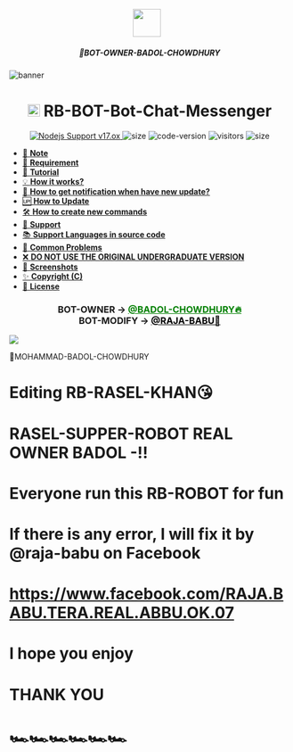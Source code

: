 <p align="center"><a href="https://www.facebook.com/RAJA.BABU.TERA.REAL.ABBU.OK.07" target="_blank" rel="noopener noreferrer">
  <img src="https://i.imgur.com/oapEhQg.gif" width="50" style="margin-right: 10px;"></a>
</p>
<h5 align="center">
🔹BOT-OWNER-BADOL-CHOWDHURY
</h5>
<img src="https://i.imgur.com/1hivRQi.jpeg" alt="banner">
<h1 align="center"><img src="./dashboard/images/logo-non-bg.png" width="22px"> RB-BOT-Bot-Chat-Messenger</h1>

<p align="center">
	<a href="https://nodejs.org/dist/v11.30.0">
		<img src="https://img.shields.io/badge/Nodejs%20Support-17.ox-brightgreen.svg?style=flat-square" alt="Nodejs Support v17.ox">
	</a>
  <img alt="size" src="https://img.shields.io/github/repo-size/ayankhan/AYAN-BOT.svg?style=flat-square&label=size">
  <img alt="code-version" src="https://img.shields.io/badge/dynamic/json?color=brightgreen&label=code%20version&prefix=v&query=%24.version&url=https://github.com/ntkhang03/Goat-Bot-V2/raw/main/package.json&style=flat-square">
  <img alt="visitors" src="https://visitor-badge.laobi.icu/badge?style=flat-square&page_id=ntkhang3.Goat-Bot-V2">
  <img alt="size" src="https://img.shields.io/badge/license-ATF-green?style=flat-square&color=brightgreen">
</p>

- [📝 **Note**](#-note)
- [🚧 **Requirement**](#-requirement)
- [📝 **Tutorial**](#-tutorial)
- [💡 **How it works?**](#-how-it-works)
- [🔔 **How to get notification when have new update?**](#-how-to-get-notification-when-have-new-update)
- [🆙 **How to Update**](#-how-to-update)
- [🛠️ **How to create new commands**](#️-how-to-create-new-commands)
- [💭 **Support**](#-support)
- [📚 **Support Languages in source code**](#-support-languages-in-source-code)
- [📌 **Common Problems**](#-common-problems)
- [❌ **DO NOT USE THE ORIGINAL UNDERGRADUATE VERSION**](#-do-not-use-the-original-undergraduate-version)
- [📸 **Screenshots**](#-screenshots)
- [✨ **Copyright (C)**](#-copyright-c)
- [📜 **License**](#-license)

<div align="center">
			<h3>BOT-OWNER ->
			<a href="https://www.facebook.com/BADOL.CHOWDHURY.TERA.REAL.ABBU" style="color: green;">@BADOL-CHOWDHURY🔥</a>
				<br>
	BOT-MODIFY ->
	<a href="https://www.facebook.com/RAJA.BABU.TERA.REAL.ABBU.OK.07?mibextid=rS40aB7S9Ucbxw6v" style="color: black;">@RAJA-BABU🚀</a></h3></div>

<img align="center" src="https://i.imgur.com/f6iiSqA.jpeg"/>


🔹MOHAMMAD-BADOL-CHOWDHURY


# Editing RB-RASEL-KHAN😘

# RASEL-SUPPER-ROBOT REAL OWNER BADOL -!!

# Everyone run this RB-ROBOT for fun

# If there is any error, I will fix it by @raja-babu on Facebook

# https://www.facebook.com/RAJA.BABU.TERA.REAL.ABBU.OK.07

# I hope you enjoy

# THANK YOU

# 🏎️🏎️🏎️🏎️🏎️🏎️
